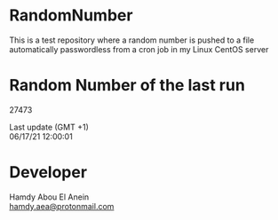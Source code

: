# RandomNumber    
This is a test repository where a random number is pushed to a file automatically passwordless from a cron job in my Linux CentOS server    
# Random Number of the last run   
27473
      
Last update (GMT +1)    
06/17/21 12:00:01
# Developer    
Hamdy Abou El Anein   
hamdy.aea@protonmail.com
